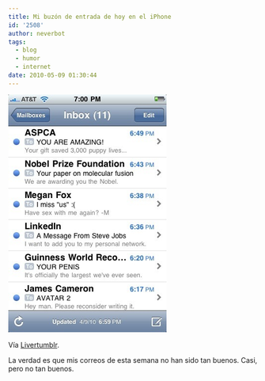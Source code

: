 ```yaml
---
title: Mi buzón de entrada de hoy en el iPhone
id: '2508'
author: neverbot
tags:
  - blog
  - humor
  - internet
date: 2010-05-09 01:30:44
---
```


![201005090129.jpg](./mi-buzon-de-entrada-de-hoy-en-el-iphone/201005090129.jpg)

Vía [Livertumblr](http://livercake.tumblr.com/post/579789379/d-mi-inbox-de-hoy).

La verdad es que mis correos de esta semana no han sido tan buenos. Casi, pero no tan buenos.
